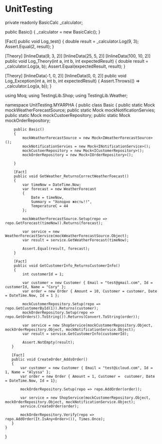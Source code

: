 # UnitTesting

 private readonly BasicCalc _calculator;

 public Basic()
 {
     _calculator = new BasicCalc();
 }

 [Fact]
 public void Log_test()
 {
     double result = _calculator.Log(9, 3);
     Assert.Equal(2, result);
 }

 [Theory]
 [InlineData(9, 3, 2)]
 [InlineData(25, 5, 2)]
 [InlineData(100, 10, 2)]
 public void Log_Theory(int a, int b, int expectedResult)
 {
     double result = _calculator.Log(a, b);
     Assert.Equal(expectedResult, result);
 }


 [Theory]
 [InlineData(-1, 0, 2)]
 [InlineData(0, 0, 2)]
 public void Log_Exception(int a, int b, int expectedResult)
 {
     Assert.Throws<ArgumentOutOfRangeException>(() => _calculator.Log(a, b));
 }


using Moq;
using TestingLib.Shop;
using TestingLib.Weather;

namespace UnitTesting.MYARPHA
{
    public class Basic
    {
        public static Mock<IWeatherForecastSource> mockWeatherForecastSource;
        public static Mock<INotificationService> mockNotificationServies;
        public static Mock<ICustomerRepository> mockCustoerRepository;
        public static Mock<IOrderRepository> mockOrderRepository;

        public Basic()
        {
            mockWeatherForecastSource = new Mock<IWeatherForecastSource>();
            mockNotificationServies = new Mock<INotificationService>();
            mockCustoerRepository = new Mock<ICustomerRepository>();
            mockOrderRepository = new Mock<IOrderRepository>();

        }

        [Fact]
        public void GetWeather_ReturnsCorrectWeatherFoecast()
        {
            var timeNow = DateTime.Now;
            var forecast = new WeatherForecast
            {
                Date = timeNow,
                Summary = "Холодно жесть!!",
                TemperatureC = 44
            };

            mockWeatherForecastSource.Setup(repo => repo.GetForecast(timeNow)).Returns(forecast);

            var service = new WeatherForecastService(mockWeatherForecastSource.Object);
            var result = service.GetWeatherForecast(timeNow);

            Assert.Equal(result, forecast);
        }

        [Fact]
        public void GetCustomerInfo_ReturnsCustomerInfo()
        {
            int customerId = 1;
        
            var customer = new Customer { Email = "test@gmail.com", Id = customerId, Name = "Cory" };
            var order = new Order { Amount = 10, Customer = customer, Date = DateTime.Now, Id = 1 };
        
            mockCustomerRepository.Setup(repo => repo.GetCustomerById(1)).Returns(customer);
            mockOrderRepository.Setup(repo => repo.GetOrders().ToString()).Returns(Convert.ToString(order));
        
            var service = new ShopService(mockCustomerRepository.Object, mockOrderRepository.Object, mockNotificationService.Object);
            var result = service.GetCustomerInfo(customerId);
        
            Assert.NotEmpty(result);
       }

       [Fact]
       public void CreateOrder_AddsOrder()
       {
           var customer = new Customer { Email = "test@icloud.com", Id = 1, Name = "Alyssa" };
           var order = new Order { Amount = 1, Customer =  customer, Date = DateTime.Now, Id = 1};
       
           mockOrderRepository.Setup(repo => repo.AddOrder(order));
       
           var service = new ShopService(mockCustomerRepository.Object, mockOrderRepository.Object, mockNotificationService.Object);
           service.CreateOrder(order);
       
           mockOrderRepository.Verify(repo => repo.AddOrder(It.IsAny<Order>()), Times.Once);
       }
    }
}



